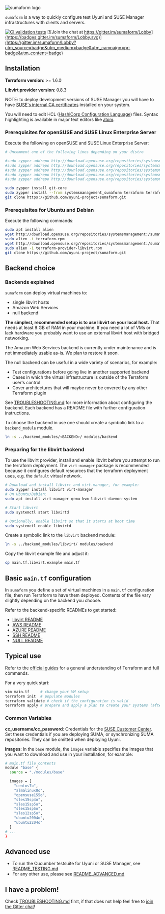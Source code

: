![sumaform logo](help/sumaform-logo-color.svg)

`sumaform` is a way to quickly configure test Uyuni and SUSE Manager infrastructures with clients and servers.

[![CI validation tests](https://github.com/uyuni-project/sumaform/actions/workflows/ci-validation.yml/badge.svg?branch=master)](https://github.com/uyuni-project/sumaform/actions/workflows/ci-validation.yml)
[![Join the chat at https://gitter.im/sumaform/Lobby](https://badges.gitter.im/sumaform/Lobby.svg)](https://gitter.im/sumaform/Lobby?utm_source=badge&utm_medium=badge&utm_campaign=pr-badge&utm_content=badge)

## Installation

**Terraform version**: >= 1.6.0

**Libvirt provider version**: 0.8.3

NOTE: to deploy development versions of SUSE Manager you will have to have [SUSE's internal CA certificates](http://ca.suse.de/) installed on your system.

You will need to edit HCL ([HashiCorp Configuration Language](https://github.com/hashicorp/hcl)) files. Syntax highlighting is available in major text editors like [atom](https://atom.io/packages/language-hcl).

### Prerequisites for openSUSE and SUSE Linux Enterprise Server

Execute the following on openSUSE and SUSE Linux Enterprise Server:

```bash
# Uncomment one of the following lines depending on your distro

#sudo zypper addrepo http://download.opensuse.org/repositories/systemsmanagement:/sumaform/openSUSE_Tumbleweed/systemsmanagement:sumaform.repo
#sudo zypper addrepo http://download.opensuse.org/repositories/systemsmanagement:/sumaform/openSUSE_Leap_15.2/systemsmanagement:sumaform.repo
#sudo zypper addrepo http://download.opensuse.org/repositories/systemsmanagement:/sumaform/openSUSE_Leap_15.3/systemsmanagement:sumaform.repo
#sudo zypper addrepo http://download.opensuse.org/repositories/systemsmanagement:/sumaform/SLE_12_SP5/systemsmanagement:sumaform.repo
#sudo zypper addrepo http://download.opensuse.org/repositories/systemsmanagement:/sumaform/SLE_15_SP3/systemsmanagement:sumaform.repo

sudo zypper install git-core
sudo zypper install --from systemsmanagement_sumaform terraform terraform-provider-libvirt
git clone https://github.com/uyuni-project/sumaform.git
```

### Prerequisites for Ubuntu and Debian

Execute the following commands:

```bash
sudo apt install alien
wget http://download.opensuse.org/repositories/systemsmanagement:/sumaform/SLE_15_SP1/x86_64/terraform.rpm
sudo alien -i terraform.rpm
wget http://download.opensuse.org/repositories/systemsmanagement:/sumaform/SLE_15_SP1/x86_64/terraform-provider-libvirt.rpm
sudo alien -i terraform-provider-libvirt.rpm
git clone https://github.com/uyuni-project/sumaform.git
```

## Backend choice

### Backends explained

`sumaform` can deploy virtual machines to:

- single libvirt hosts
- Amazon Web Services
- null backend

**The simplest, recommended setup is to use libvirt on your local host.** That needs at least 8 GB of RAM in your machine.
If you need a lot of VMs or lack hardware you probably want to use an external libvirt host with bridged networking.

The Amazon Web Services backend is currently under maintenance and is not immediately usable as-is. We plan to restore it soon.

The null backend can be useful in a wide variety of scenarios, for example:

- Test configurations before going live in another supported backend
- Cases in which the virtual infrastructure is outside of the Terraform user's control
- Cover architectures that will maybe never be covered by any other Terraform plugin

See [TROUBLESHOOTING.md](TROUBLESHOOTING.md) for more information about configuring the backend.
Each backend has a README file with further configuration instructions.

To choose the backend in use one should create a symbolic link to a `backend_module` module.

```bash
ln -s ../backend_modules/<BACKEND>/ modules/backend
```

### Preparing for the libvirt backend

To use the libvirt provider, install and enable libvirt before you attempt to run the terraform deployment.
The `virt-manager` package is recommended because it configures default resources that the terraform deployment uses, e.g. the `default` virtual network.

```bash
# Download and install libvirt and virt-manager, for example:
sudo zypper install libvirt virt-manager
# On Ubuntu/Debian:
sudo apt install virt-manager qemu-kvm libvirt-daemon-system

# Start libvirt
sudo systemctl start libvirtd

# Optionally, enable libvirt so that it starts at boot time
sudo systemctl enable libvirtd
```

Create a symbolic link to the `libvirt` backend module:

```bash
ln -s ../backend_modules/libvirt/ modules/backend
```

Copy the libvirt example file and adjust it:

```bash
cp main.tf.libvirt.example main.tf
```

## Basic `main.tf` configuration

In `sumaform` you define a set of virtual machines in a `main.tf` configuration file, then run Terraform to have them deployed. Contents of the file vary slightly depending on the backend you choose.

Refer to the backend-specific READMEs to get started:

- [libvirt README](backend_modules/libvirt/README.md)
- [AWS README](backend_modules/aws/README.md)
- [AZURE README](backend_modules/azure/README.md)
- [SSH README](backend_modules/ssh/README.md)
- [NULL README](backend_modules/null/README.md)

## Typical use

Refer to the [official guides](https://www.terraform.io/docs/index.html) for a general understanding of Terraform and full commands.

For a very quick start:

```bash
vim main.tf     # change your VM setup
terraform init  # populate modules
terraform validate # check if the configuration is valid
terraform apply # prepare and apply a plan to create your systems (after manual confirmation)
```

### Common Variables

**cc_username/cc_password**: Credentials for the [SUSE Customer Center](https://scc.suse.com/).
Set these credentials if you are deploying SUMA, or synchronizing SUMA repositories.
They can be omitted when deploying Uyuni.

**images**: In the `base` module, the `images` variable specifies the images that you want to download and use in your installation, for example:

```bash
# main.tf file contents
module "base" {
  source = "./modules/base"

  images = [
    "centos7o",
    "almalinux8o",
    "opensuse155o",
    "sles15sp4o",
    "sles15sp5o",
    "sles15sp6o",
    "sles12sp5o",
    "ubuntu2004o",
    "ubuntu2204o"
  ]
# ...
}
```

## Advanced use

- To run the Cucumber testsuite for Uyuni or SUSE Manager, see [README_TESTING.md](README_TESTING.md)
- For any other use, please see [README_ADVANCED.md](README_ADVANCED.md)

## I have a problem!

Check [TROUBLESHOOTING.md](TROUBLESHOOTING.md) first, if that does not help feel free to [join the Gitter chat](https://gitter.im/sumaform/Lobby)!
